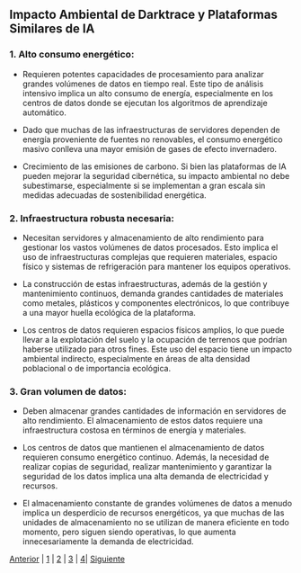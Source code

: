 ## Impacto Ambiental de Darktrace y Plataformas Similares de IA

### 1. Alto consumo energético:
* Requieren potentes capacidades de procesamiento para analizar grandes volúmenes de datos en tiempo real. Este tipo de análisis intensivo implica un alto consumo de energía, especialmente en los centros de datos donde se ejecutan los algoritmos de aprendizaje automático.

* Dado que muchas de las infraestructuras de servidores dependen de energía proveniente de fuentes no renovables, el consumo energético masivo conlleva una mayor emisión de gases de efecto invernadero.

* Crecimiento de las emisiones de carbono. Si bien las plataformas de IA pueden mejorar la seguridad cibernética, su impacto ambiental no debe subestimarse, especialmente si se implementan a gran escala sin medidas adecuadas de sostenibilidad energética.

### 2. Infraestructura robusta necesaria: 
* Necesitan servidores y almacenamiento de alto rendimiento para gestionar los vastos volúmenes de datos procesados. Esto implica el uso de infraestructuras complejas que requieren materiales, espacio físico y sistemas de refrigeración para mantener los equipos operativos.

* La construcción de estas infraestructuras, además de la gestión y mantenimiento continuos, demanda grandes cantidades de materiales como metales, plásticos y componentes electrónicos, lo que contribuye a una mayor huella ecológica de la plataforma.

* Los centros de datos requieren espacios físicos amplios, lo que puede llevar a la explotación del suelo y la ocupación de terrenos que podrían haberse utilizado para otros fines. Este uso del espacio tiene un impacto ambiental indirecto, especialmente en áreas de alta densidad poblacional o de importancia ecológica.

### 3. Gran volumen de datos:
* Deben almacenar grandes cantidades de información en servidores de alto rendimiento. El almacenamiento de estos datos requiere una infraestructura costosa en términos de energía y materiales.

* Los centros de datos que mantienen el almacenamiento de datos requieren consumo energético continuo. Además, la necesidad de realizar copias de seguridad, realizar mantenimiento y garantizar la seguridad de los datos implica una alta demanda de electricidad y recursos.

* El almacenamiento constante de grandes volúmenes de datos a menudo implica un desperdicio de recursos energéticos, ya que muchas de las unidades de almacenamiento no se utilizan de manera eficiente en todo momento, pero siguen siendo operativas, lo que aumenta innecesariamente la demanda de electricidad.

[Anterior](impactosector2.md) | [1](aplicacion2.md) | [2](impactosector2.md) | [3](impactoambiental2.md) | [4](propuesta2.md)| [Siguiente](propuesta2.md)
